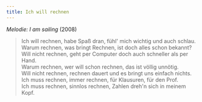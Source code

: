 ```yaml
---
title: Ich will rechnen
---
```


*Melodie: I am sailing* (2008)

> Ich will rechnen, habe Spaß dran, fühl' mich wichtig und auch schlau.\
> Warum rechnen, was bringt Rechnen, ist doch alles schon bekannt?\
> Will nicht rechnen, geht per Computer doch auch schneller als per
> Hand.\
> Warum rechnen, wer will schon rechnen, das ist völlig unnötig.\
> Will nicht rechnen, rechnen dauert und es bringt uns einfach nichts.\
> Ich muss rechnen, immer rechnen, für Klausuren, für den Prof.\
> Ich muss rechnen, sinnlos rechnen, Zahlen dreh'n sich in meinem Kopf.
